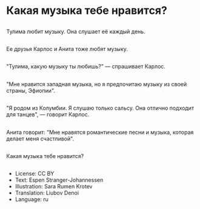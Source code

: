 # Какая музыка тебе нравится?

##
Тулима любит музыку. Она слушает её каждый день.

##
Ее друзья Карлос и Анита тоже любят музыку.

##
"Тулима, какую музыку ты любишь?" — спрашивает Карлос.

##
"Мне нравится западная музыка, но я предпочитаю музыку из своей страны, Эфиопии".

##
"Я родом из Колумбии. Я слушаю только сальсу. Она отлично подходит для танцев", — говорит Карлос.

##
Анита говорит: "Мне нравятся романтические песни и музыка, которая делает меня счастливой".

##
Какая музыка тебе нравится?

##
* License: CC BY
* Text: Espen Stranger-Johannessen
* Illustration: Sara Rumen Krotev
* Translation: Liubov Denoi
* Language: ru
